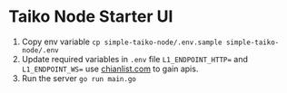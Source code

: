 # Taiko Node Starter UI

1. Copy env variable `cp simple-taiko-node/.env.sample simple-taiko-node/.env`
2. Update required variables in `.env` file `L1_ENDPOINT_HTTP=` and `L1_ENDPOINT_WS=` use [chianlist.com](https://chainlist.org/chain/17000) to gain apis.
3. Run the server `go run main.go`
